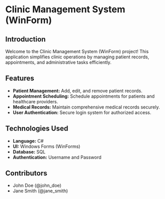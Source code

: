 
# Clinic Management System (WinForm)

## Introduction
Welcome to the Clinic Management System (WinForm) project! This application simplifies clinic operations by managing patient records, appointments, and administrative tasks efficiently.

## Features
- **Patient Management:** Add, edit, and remove patient records.
- **Appointment Scheduling:** Schedule appointments for patients and healthcare providers.
- **Medical Records:** Maintain comprehensive medical records securely.
- **User Authentication:** Secure login system for authorized access.


## Technologies Used
- **Language:** C#
- **UI:** Windows Forms (WinForms)
- **Database:** SQL
- **Authentication:** Username and Password

## Contributors
- John Doe (@john_doe)
- Jane Smith (@jane_smith)



